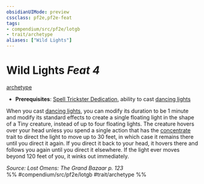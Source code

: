 ```yaml
---
obsidianUIMode: preview
cssclass: pf2e,pf2e-feat
tags:
- compendium/src/pf2e/lotgb
- trait/archetype
aliases: ["Wild Lights"]
---
```

# Wild Lights  *Feat 4*  
[archetype](/rules/traits/archetype.md)  

- **Prerequisites**: [Spell Trickster Dedication](/compendium/feats/spell-trickster-dedication-lotgb.md), ability to cast [dancing lights](/compendium/spells/dancing-lights.md)

When you cast [dancing lights](/compendium/spells/dancing-lights.md), you can modify its duration to be 1 minute and modify its standard effects to create a single floating light in the shape of a Tiny creature, instead of up to four floating lights. The creature hovers over your head unless you spend a single action that has the [concentrate](/rules/traits/concentrate.md) trait to direct the light to move up to 30 feet, in which case it remains there until you direct it again. If you direct it back to your head, it hovers there and follows you again until you direct it elsewhere. If the light ever moves beyond 120 feet of you, it winks out immediately.

*Source: Lost Omens: The Grand Bazaar p. 123*  
%% #compendium/src/pf2e/lotgb #trait/archetype %%